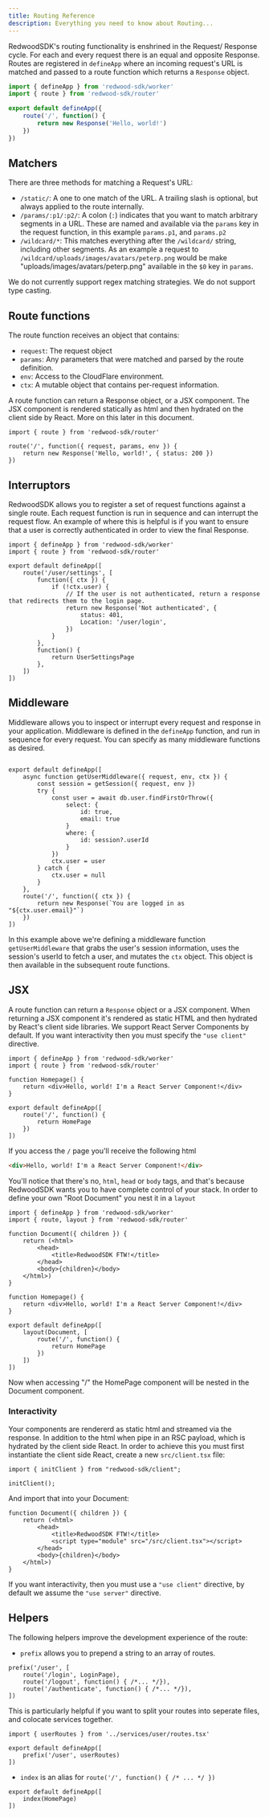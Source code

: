 ```yaml
---
title: Routing Reference
description: Everything you need to know about Routing...
---
```


RedwoodSDK's routing functionality is enshrined in the Request/ Response cycle. For each and every request there is an equal and opposite Response. Routes are registered in `defineApp` where an incoming request's URL is matched and passed to a route function which returns a `Response` object.

```jsx src/worker.tsx
import { defineApp } from 'redwood-sdk/worker'
import { route } from 'redwood-sdk/router'

export default defineApp({
    route('/', function() {
        return new Response('Hello, world!')
    })
})
```

## Matchers

There are three methods for matching a Request's URL:
- `/static/`: A one to one match of the URL. A trailing slash is optional, but always applied to the route internally.
- `/params/:p1/:p2/`: A colon (`:`) indicates that you want to match arbitrary segments in a URL. These are named and available via the `params` key in the request function, in this example `params.p1`, and `params.p2`
- `/wildcard/*`: This matches everything after the `/wildcard/` string, including other segments. As an example a request to `/wildcard/uploads/images/avatars/peterp.png` would be make "uploads/images/avatars/peterp.png" available in the `$0` key in `params`.

We do not currently support regex matching strategies.
We do not support type casting.

## Route functions

The route function receives an object that contains:
- `request`: The request object
- `params`: Any parameters that were matched and parsed by the route definition.
- `env`: Access to the CloudFlare environment.
- `ctx`: A mutable object that contains per-request information.
<!-- I don't know if this ctx explination is good enough. -->

A route function can return a Response object, or a JSX component. The JSX component is rendered statically as html and then hydrated on the client side by React. More on this later in this document.

```tsx
import { route } from 'redwood-sdk/router'

route('/', function({ request, params, env }) {
    return new Response('Hello, world!', { status: 200 })
})
```

## Interruptors

RedwoodSDK allows you to register a set of request functions against a single route. Each request function is run in sequence and can interrupt the request flow. An example of where this is helpful is if you want to ensure that a user is correctly authenticated in order to view the final Response.

```tsx
import { defineApp } from 'redwood-sdk/worker'
import { route } from 'redwood-sdk/router'

export default defineApp([
    route('/user/settings', [
        function({ ctx }) {
            if (!ctx.user) {
                // If the user is not authenticated, return a response that redirects them to the login page.
                return new Response('Not authenticated', {
                    status: 401,
                    Location: '/user/login',
                })
            }
        },
        function() {
            return UserSettingsPage
        },
    ])
])
```

## Middleware

Middleware allows you to inspect or interrupt every request and response in your application. Middleware is defined in the `defineApp` function, and run in sequence for every request. You can specify as many middleware functions as desired.

<!-- Can you specify a middleware function at the end... once the response is returned? -->

```tsx src/worker.tsx

export default defineApp([
    async function getUserMiddleware({ request, env, ctx }) {
        const session = getSession({ request, env })
        try {
            const user = await db.user.findFirstOrThrow({
                select: {
                    id: true,
                    email: true
                }
                where: {
                    id: session?.userId
                }
            })
            ctx.user = user
        } catch {
            ctx.user = null
        }
    },
    route('/', function({ ctx }) {
        return new Response(`You are logged in as "${ctx.user.email}"`)
    })
])
```

In this example above we're defining a middleware function `getUserMiddleware` that grabs the user's session information, uses the session's userId to fetch a user, and mutates the `ctx` object.
This object is then available in the subsequent route functions.

## JSX

A route function can return a `Response` object or a JSX component. When returning a JSX component it's rendered as static HTML and then hydrated by React's client side libraries. We support React Server Components by default. If you want interactivity then you must specify the `"use client"` directive.

```tsx (src/worker.tsx)
import { defineApp } from 'redwood-sdk/worker'
import { route } from 'redwood-sdk/router'

function Homepage() {
    return <div>Hello, world! I'm a React Server Component!</div>
}

export default defineApp([
    route('/', function() {
        return HomePage
    })
])
```

If you access the `/` page you'll receive the following html
```html
<div>Hello, world! I'm a React Server Component!</div>
```

You'll notice that there's no, `html`, `head` or `body` tags, and that's because RedwoodSDK wants you to have complete control of your stack. In order to define your own "Root Document" you nest it in a `layout`

```tsx (src/worker.tsx)
import { defineApp } from 'redwood-sdk/worker'
import { route, layout } from 'redwood-sdk/router'

function Document({ children }) {
    return (<html>
        <head>
            <title>RedwoodSDK FTW!</title>
        </head>
        <body>{children}</body>
    </html>)
}

function Homepage() {
    return <div>Hello, world! I'm a React Server Component!</div>
}

export default defineApp([
    layout(Document, [
        route('/', function() {
            return HomePage
        })
    ])
])
```

Now when accessing "/" the HomePage component will be nested in the Document component.

### Interactivity

Your components are rendererd as static html and streamed via the response. In addition to the html when pipe in an RSC payload, which is hydrated by the client side React. In order to achieve this you must first instantiate the client side React, create a new `src/client.tsx` file:

```tsx (src/client.tsx)
import { initClient } from "redwood-sdk/client";

initClient();
```

And import that into your Document:
```tsx (src/worker.tsx)
function Document({ children }) {
    return (<html>
        <head>
            <title>RedwoodSDK FTW!</title>
            <script type="module" src="/src/client.tsx"></script>
        </head>
        <body>{children}</body>
    </html>)
}
```

If you want interactivity, then you must use a `"use client"` directive, by default we assume the `"use server"` directive.

## Helpers

The following helpers improve the development experience of the route:

- `prefix` allows you to prepend a string to an array of routes.
```tsx
prefix('/user', [
    route('/login', LoginPage),
    route('/logout', function() { /*... */}),
    route('/authenticate', function() { /*... */}),
])
```
This is particularly helpful if you want to split your routes into seperate files, and colocate services together.

```tsx
import { userRoutes } from '../services/user/routes.tsx'

export default defineApp([
    prefix('/user', userRoutes)
])
```

- `index` is an alias for `route('/', function() { /* ... */ })`

```tsx
export default defineApp([
    index(HomePage)
])
```



